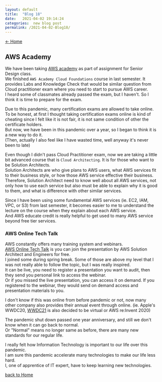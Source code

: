 ```yaml
---
layout: default
title:  "Blog 18"
date:   2021-04-02 19:14:24
categories:  new blog post
permalink: /2021-04-02-Blog18/
---
```

[<- Home](https://keiyamo.github.io/)


## AWS Academy
We have been taking [AWS academy](https://aws.amazon.com/training/awsacademy/?nc2=sb_ep_aca) as part of assignment for Senior Design class.  
We finished `AWS Academy Cloud Foundations` course in last semester. It provides Labs and Knowledge Check that would be similar question from Cloud practitioner exam where you need to start to pursue AWS career.  
I heard some of classmates already passed the exam, but I haven't. So I think it is time to prepare for the exam.   

Due to this pandemic, many certification exams are allowed to take online.   
To be honest, at first I thought taking certification exams online is kind of cheating since I felt like it is not fair, it is not same condition of other the certificate holders.  
But now, we have been in this pandemic over a year, so I began to think it is a new way to do it.   
(Then, actually I also feel like I have wasted time, well anyway it's never been to late)  

Even though I didn't pass Cloud Practitioner exam, now we are taking a little bit advanced course that is `Cloud Architecting`. It is for those who want to be Solution Architects.   
Solution Architects are who give plans to AWS users, what AWS services fit to their business style, or how those AWS service effective their business.   
Therefore, Solution Architect need to know well about all AWS services, not only how to use each service but also must be able to explain why it is good to them, and what is difference with other similar services.   

Since I have been using some fundamental AWS services (ie. EC2, IAM, VPC, or S3) from last semester, it becomes easier to me to understand the lecture on the course when they explain about each AWS service.    
And AWS educate credit is really helpful to get used to many AWS service beyond free tier services.   

### AWS Online Tech Talk
AWS constantly offers many training system and webinars.   
[AWS Online Tech Talk](https://aws.amazon.com/events/online-tech-talks/?events-master-ott.sort-by=item.additionalFields.startDateTime&events-master-ott.sort-order=asc) is you can join the presentation by AWS Solution Architect and Engineers for free.  
I joined some during spring break.  Some of those are above my level that I was not really able to follow the topic, but I was really inspired.  
It can be live, you need to register a presentation you want to audit, then they send you personal link to access the webinar.   
Or if you missed the live presentation, you can access it on demand. If you registered to the webinar, they would send on demand access and presentation materials to you.   


I don't know if this was online from before pandemic or not, now many other company also provides their annual event through online. (ie. Apple's WWDC20, [WWDC21](https://developer.apple.com/wwdc21/) is also decided to be virtual or AWS re:Invent 2020)   


The pandemic shut down passed one year anniversary, and still we don't know when it can go back to normal.  
Or "Normal" means no longer same as before, there are many new standards for our regular life.  

I really felt how Information Technology is important to our life over this pandemic.  
I am sure this pandemic accelerate many technologies to make our life less hard.  
I, one of apprentice of IT expert, have to keep learning new technologies.  




[back to Home](https://keiyamo.github.io/)

